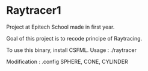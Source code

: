 # Raytracer1
Project at Epitech School made in first year.

Goal of this project is to recode principe of Raytracing.

To use this binary, install CSFML. 
Usage : ./raytracer

Modification : .config 
SPHERE, CONE, CYLINDER
